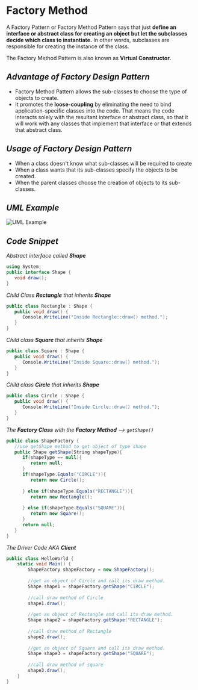 # Factory Method

A Factory Pattern or Factory Method Pattern says that just **define an interface or abstract class for creating an object but let the subclasses decide which class to instantiate.** In other words, subclasses are responsible for creating the instance of the class.

The Factory Method Pattern is also known as **Virtual Constructor.**

## _Advantage of Factory Design Pattern_

- Factory Method Pattern allows the sub-classes to choose the type of objects to create.
- It promotes the **loose-coupling** by eliminating the need to bind application-specific classes into the code. That means the code interacts solely with the resultant interface or abstract class, so that it will work with any classes that implement that interface or that extends that abstract class.

## _Usage of Factory Design Pattern_

- When a class doesn't know what sub-classes will be required to create
- When a class wants that its sub-classes specify the objects to be created.
- When the parent classes choose the creation of objects to its sub-classes.

## _UML Example_

![UML Example](https://www.tutorialspoint.com/design_pattern/images/factory_pattern_uml_diagram.jpg)

## _Code Snippet_
_Abstract interface called **Shape**_
```csharp
using System;
public interface Shape {
   void draw();
}
```

_Child Class **Rectangle** that inherits **Shape**_
```csharp
public class Rectangle : Shape {
   public void draw() {
      Console.WriteLine("Inside Rectangle::draw() method.");
   }
}
```

_Child class **Square** that inherits **Shape**_
```csharp
public class Square : Shape {
   public void draw() {
      Console.WriteLine("Inside Square::draw() method.");
   }
}
```

_Child class **Circle** that inherits **Shape**_
```csharp
public class Circle : Shape {
   public void draw() {
      Console.WriteLine("Inside Circle::draw() method.");
   }
}
```

_The **Factory Class** with the **Factory Method** --> `getShape()`_
```csharp
public class ShapeFactory {
   //use getShape method to get object of type shape 
   public Shape getShape(String shapeType){
      if(shapeType == null){
         return null;
      }		
      if(shapeType.Equals("CIRCLE")){
         return new Circle();
         
      } else if(shapeType.Equals("RECTANGLE")){
         return new Rectangle();
         
      } else if(shapeType.Equals("SQUARE")){
         return new Square();
      }
      return null;
   }
}
```

_The Driver Code AKA **Client**_
```csharp
public class HelloWorld {
    static void Main() {
        ShapeFactory shapeFactory = new ShapeFactory();
        
        //get an object of Circle and call its draw method.
        Shape shape1 = shapeFactory.getShape("CIRCLE");
        
        //call draw method of Circle
        shape1.draw();
        
        //get an object of Rectangle and call its draw method.
        Shape shape2 = shapeFactory.getShape("RECTANGLE");
        
        //call draw method of Rectangle
        shape2.draw();
        
        //get an object of Square and call its draw method.
        Shape shape3 = shapeFactory.getShape("SQUARE");
        
        //call draw method of square
        shape3.draw();
    }
}
```
